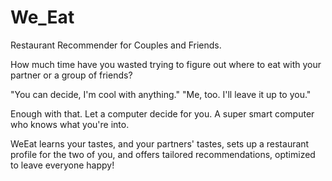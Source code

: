# We_Eat
Restaurant Recommender for Couples and Friends.  

How much time have you wasted trying to figure out where to eat with your partner or a group of friends?

  "You can decide, I'm cool with anything."
  "Me, too.  I'll leave it up to you."

Enough with that.  Let a computer decide for you.  A super smart computer who knows what you're into.

WeEat learns your tastes, and your partners' tastes, sets up a restaurant profile for the two of you, and offers tailored recommendations, optimized to leave everyone happy!


